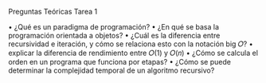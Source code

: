 Preguntas Teóricas Tarea 1

• ¿Qué es un paradigma de programación?
• ¿En qué se basa la programación orientada a objetos?
• ¿Cuál es la diferencia entre recursividad e iteración, y cómo se relaciona esto con la notación
big 𝑂?
• explicar la diferencia de rendimiento entre 𝑂(1) y 𝑂(𝑛)
• ¿Cómo se calcula el orden en un programa que funciona por etapas?
• ¿Cómo se puede determinar la complejidad temporal de un algoritmo recursivo?
